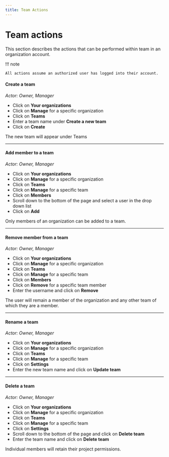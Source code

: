 ```yaml
--- 
title: Team Actions 
---
```


# Team actions
This section describes the actions that can be performed within
team in an organization account. 

!!! note 
    
    All actions assume an authorized user has logged into their account.

#### Create a team
*Actor: Owner, Manager*

* Click on **Your organizations**
* Click on **Manage** for a specific organization
* Click on **Teams**
* Enter a team name under **Create a new team**
* Click on **Create**

The new team will appear under Teams

---

#### Add member to a team
*Actor: Owner, Manager*

* Click on **Your organizations**
* Click on **Manage** for a specific organization
* Click on **Teams**
* Click on **Manage** for a specific team
* Click on **Members**
* Scroll down to the bottom of the page and select a user
in the drop down list
* Click on **Add**

Only members of an organization can be added to a team.

---

#### Remove member from a team
*Actor: Owner, Manager*

* Click on **Your organizations**
* Click on **Manage** for a specific organization
* Click on **Teams**
* Click on **Manage** for a specific team
* Click on **Members**
* Click on **Remove** for a specific team member
* Enter the username and click on **Remove**

The user will remain a member of the organization and any
other team of which they are a member.

---

#### Rename a team
*Actor: Owner, Manager*

* Click on **Your organizations**
* Click on **Manage** for a specific organization
* Click on **Teams**
* Click on **Manage** for a specific team
* Click on **Settings**
* Enter the new team name and click on **Update team**

---

#### Delete a team
*Actor: Owner, Manager*

* Click on **Your organizations**
* Click on **Manage** for a specific organization
* Click on **Teams**
* Click on **Manage** for a specific team
* Click on **Settings**
* Scroll down to the bottom of the page and click on **Delete team**
* Enter the team name and click on **Delete team**

Individual members will retain their project permissions.

